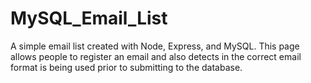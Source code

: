 # MySQL_Email_List
A simple email list created with Node, Express, and MySQL. This page allows people to register an email and also detects in the correct email format is being used prior 
to submitting to the database.
